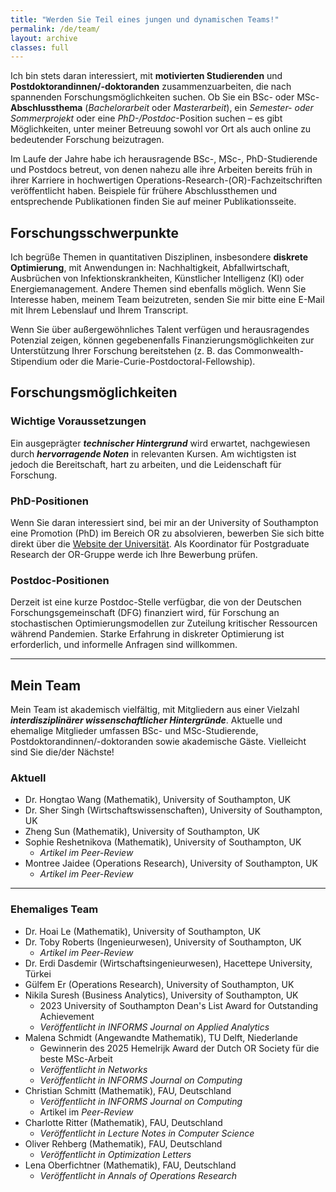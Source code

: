 ```yaml
---
title: "Werden Sie Teil eines jungen und dynamischen Teams!"
permalink: /de/team/
layout: archive
classes: full
---
```



Ich bin stets daran interessiert, mit **motivierten Studierenden** und **Postdoktorandinnen/-doktoranden** zusammenzuarbeiten, die nach spannenden Forschungsmöglichkeiten suchen. Ob Sie ein BSc- oder MSc-**Abschlussthema** (*Bachelorarbeit* oder *Masterarbeit*), ein *Semester- oder Sommerprojekt* oder eine *PhD-/Postdoc*-Position suchen – es gibt Möglichkeiten, unter meiner Betreuung sowohl vor Ort als auch online zu bedeutender Forschung beizutragen.  

Im Laufe der Jahre habe ich herausragende BSc-, MSc-, PhD-Studierende und Postdocs betreut, von denen nahezu alle ihre Arbeiten bereits früh in ihrer Karriere in hochwertigen Operations-Research-(OR)-Fachzeitschriften veröffentlicht haben. Beispiele für frühere Abschlussthemen und entsprechende Publikationen finden Sie auf meiner <a href="/publications/" style="text-decoration: none;">Publikationsseite</a>.

## Forschungsschwerpunkte

Ich begrüße Themen in quantitativen Disziplinen, insbesondere **diskrete Optimierung**, mit Anwendungen in: Nachhaltigkeit, Abfallwirtschaft, Ausbrüchen von Infektionskrankheiten, Künstlicher Intelligenz (KI) oder Energiemanagement. Andere Themen sind ebenfalls möglich. Wenn Sie Interesse haben, meinem Team beizutreten, senden Sie mir bitte eine E-Mail mit Ihrem Lebenslauf und Ihrem Transcript.  

Wenn Sie über außergewöhnliches Talent verfügen und herausragendes Potenzial zeigen, können gegebenenfalls Finanzierungsmöglichkeiten zur Unterstützung Ihrer Forschung bereitstehen (z. B. das Commonwealth-Stipendium oder die Marie-Curie-Postdoctoral-Fellowship).

## Forschungsmöglichkeiten

### Wichtige Voraussetzungen
Ein ausgeprägter ***technischer Hintergrund*** wird erwartet, nachgewiesen durch ***hervorragende Noten*** in relevanten Kursen. Am wichtigsten ist jedoch die Bereitschaft, hart zu arbeiten, und die Leidenschaft für Forschung.

### PhD-Positionen
Wenn Sie daran interessiert sind, bei mir an der University of Southampton eine Promotion (PhD) im Bereich OR zu absolvieren, bewerben Sie sich bitte direkt über die <a href="https://www.southampton.ac.uk/study/postgraduate-research/apply">Website der Universität</a>. Als Koordinator für Postgraduate Research der OR-Gruppe werde ich Ihre Bewerbung prüfen.

### Postdoc-Positionen
Derzeit ist eine kurze Postdoc-Stelle verfügbar, die von der Deutschen Forschungsgemeinschaft (DFG) finanziert wird, für Forschung an stochastischen Optimierungsmodellen zur Zuteilung kritischer Ressourcen während Pandemien. Starke Erfahrung in diskreter Optimierung ist erforderlich, und informelle Anfragen sind willkommen.

---

## Mein Team

Mein Team ist akademisch vielfältig, mit Mitgliedern aus einer Vielzahl ***interdisziplinärer wissenschaftlicher Hintergründe***. Aktuelle und ehemalige Mitglieder umfassen BSc- und MSc-Studierende, Postdoktorandinnen/-doktoranden sowie akademische Gäste. Vielleicht sind Sie die/der Nächste!

### Aktuell

<div class="square-bullets">
<ul>
<li>Dr. Hongtao Wang (Mathematik), University of Southampton, UK</li>
<li>Dr. Sher Singh (Wirtschaftswissenschaften), University of Southampton, UK</li>
<li>Zheng Sun (Mathematik), University of Southampton, UK</li>
<li>Sophie Reshetnikova (Mathematik), University of Southampton, UK  
  <ul>
    <li><em>Artikel im Peer-Review</em></li>
  </ul>
</li>
<li>Montree Jaidee (Operations Research), University of Southampton, UK  
  <ul>
    <li><em>Artikel im <a href="https://optimization-online.org/2024/09/the-prime-programming-problem-formulations-and-solution-methods/" style="text-decoration: none;">Peer-Review</a></em></li>
  </ul>
</li>
</ul>
</div>

---

### Ehemaliges Team

<div class="square-bullets">
<ul>
<li>Dr. Hoai Le (Mathematik), University of Southampton, UK</li>
<li>Dr. Toby Roberts (Ingenieurwesen), University of Southampton, UK  
  <ul>
    <li><em>Artikel im Peer-Review</em></li>
  </ul>
</li>
<li>Dr. Erdi Dasdemir (Wirtschaftsingenieurwesen), Hacettepe University, Türkei</li>
<li>Gülfem Er (Operations Research), University of Southampton, UK</li>
<li>Nikila Suresh (Business Analytics), University of Southampton, UK  
  <ul>
    <li>2023 University of Southampton Dean's List Award for Outstanding Achievement</li>
    <li><em>Veröffentlicht in <a href="https://pubsonline.informs.org/doi/10.1287/inte.2024.0160" style="text-decoration: none;">INFORMS Journal on Applied Analytics</a></em></li>
  </ul>
</li>
<li>Malena Schmidt (Angewandte Mathematik), TU Delft, Niederlande  
  <ul>
    <li>Gewinnerin des <a href="https://www.vvsor.nl/articles/hemelrijk-award-winner-2025/" style="text-decoration: none;">2025 Hemelrijk Award der Dutch OR Society</a> für die beste MSc-Arbeit</li>
    <li><em>Veröffentlicht in <a href="https://onlinelibrary.wiley.com/doi/10.1002/net.22221" style="text-decoration: none;">Networks</a></em></li>
    <li><em>Veröffentlicht in <a href="https://pubsonline.informs.org/doi/10.1287/ijoc.2024.0693" style="text-decoration: none;">INFORMS Journal on Computing</a></em></li>
  </ul>
</li>
<li>Christian Schmitt (Mathematik), FAU, Deutschland  
  <ul>
    <li><em>Veröffentlicht in <a href="https://pubsonline.informs.org/doi/10.1287/ijoc.2022.0308" style="text-decoration: none;">INFORMS Journal on Computing</a></em></li>
    <li>Artikel im <em><a href="https://optimization-online.org/2024/11/an-analytical-lower-bound-for-a-class-of-minimizing-quadratic-integer-optimization-problems/" style="text-decoration: none;">Peer-Review</a></em></li>
  </ul>
</li>
<li>Charlotte Ritter (Mathematik), FAU, Deutschland  
  <ul>
    <li><em>Veröffentlicht in <a href="https://link.springer.com/chapter/10.1007/978-3-031-47859-8_26" style="text-decoration: none;">Lecture Notes in Computer Science</a></em></li>
  </ul>
</li>
<li>Oliver Rehberg (Mathematik), FAU, Deutschland  
  <ul>
    <li><em>Veröffentlicht in <a href="https://link.springer.com/article/10.1007/s11590-021-01826-w" style="text-decoration: none;">Optimization Letters</a></em></li>
  </ul>
</li>
<li>Lena Oberfichtner (Mathematik), FAU, Deutschland  
  <ul>
    <li><em>Veröffentlicht in <a href="https://link.springer.com/article/10.1007/s10479-022-04883-1" style="text-decoration: none;">Annals of Operations Research</a></em></li>
  </ul>
</li>
</ul>
</div>